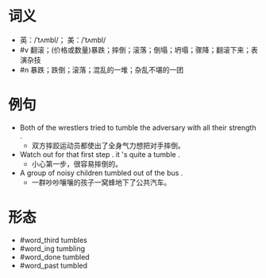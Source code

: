 # 词义
- 英：/ˈtʌmbl/； 美：/ˈtʌmbl/
- #v 翻滚；(价格或数量)暴跌；摔倒；滚落；倒塌；坍塌；骤降；翻滚下来；表演杂技
- #n 暴跌；跌倒；滚落；混乱的一堆；杂乱不堪的一团
# 例句
- Both of the wrestlers tried to tumble the adversary with all their strength .
	- 双方摔跤运动员都使出了全身气力想把对手摔倒。
- Watch out for that first step . it 's quite a tumble .
	- 小心第一步，很容易摔倒的。
- A group of noisy children tumbled out of the bus .
	- 一群吵吵嚷嚷的孩子一窝蜂地下了公共汽车。
# 形态
- #word_third tumbles
- #word_ing tumbling
- #word_done tumbled
- #word_past tumbled
